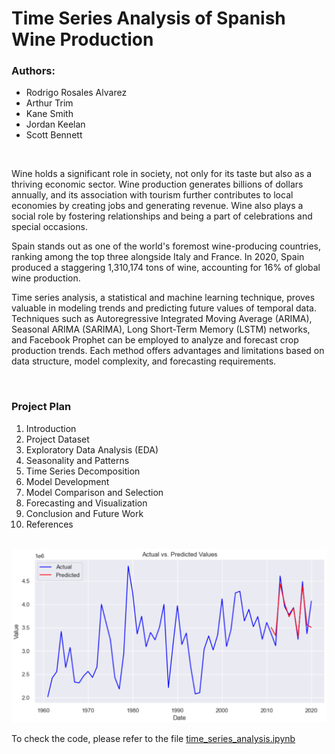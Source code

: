 # Time Series Analysis of Spanish Wine Production 

### Authors: 
- Rodrigo Rosales Alvarez
- Arthur Trim
- Kane Smith
- Jordan Keelan
- Scott Bennett

<br>

Wine holds a significant role in society, not only for its taste but also as a thriving economic sector. Wine production generates billions of dollars annually, and its association with tourism further contributes to local economies by creating jobs and generating revenue. Wine also plays a social role by fostering relationships and being a part of celebrations and special occasions.

Spain stands out as one of the world's foremost wine-producing countries, ranking among the top three alongside Italy and France. In 2020, Spain produced a staggering 1,310,174 tons of wine, accounting for 16% of global wine production.

Time series analysis, a statistical and machine learning technique, proves valuable in modeling trends and predicting future values of temporal data. Techniques such as Autoregressive Integrated Moving Average (ARIMA), Seasonal ARIMA (SARIMA), Long Short-Term Memory (LSTM) networks, and Facebook Prophet can be employed to analyze and forecast crop production trends. Each method offers advantages and limitations based on data structure, model complexity, and forecasting requirements.

<br>

### Project Plan
1. Introduction
2. Project Dataset
3. Exploratory Data Analysis (EDA)  
4. Seasonality and Patterns  
5. Time Series Decomposition  
6. Model Development
7. Model Comparison and Selection  
8. Forecasting and Visualization  
9. Conclusion and Future Work  
10. References 

<br>

<img src="SARIMA_model.png" alt="SARIMA model for Spanish Wine Prodcution" width="800"/>

<br>

To check the code, please refer to the file [time_series_analysis.ipynb](time_series_analysis.ipynb)